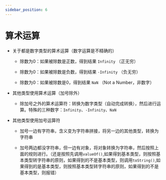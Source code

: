 ```yaml
---
sidebar_position: 6
---
```


# 算术运算

- 关于都是数字类型的算术运算（数字运算是不精确的）

    - 除数为0：如果被除数是正数，得到结果 `Infinity` （正无穷） 

    - 除数为0：如果被除数是负数，得到结果 `-Infinity` （负无穷）

    - 除数为0：如果被除数是0，得到结果 `NaN` （Not a Number，非数字）

- 其他类型使用算术运算（加号除外）

    - 除加号之外的算术运算符：转换为数字类型（自动完成转换），然后进行运算。特殊的三种数字：`Infinity`、`-Infinity`、`NaN`

- 其他类型使用加号运算符

    - 加号一边有字符串，含义变为字符串拼接，将另一边的其他类型，转换为字符串

    - 加号两边都没字符串，但一边有对象，将对象转换为字符串，然后按照上面的规则进行。（还是按照先调用`valueOf()`,如果得到基本类型，则按照基本类型转字符串的原则，如果得到的不是基本类型，则调用`toString()`,如果得到的是基本类型，则按照基本类型转字符串的原则，如果得到的不是基本类型，则报错）